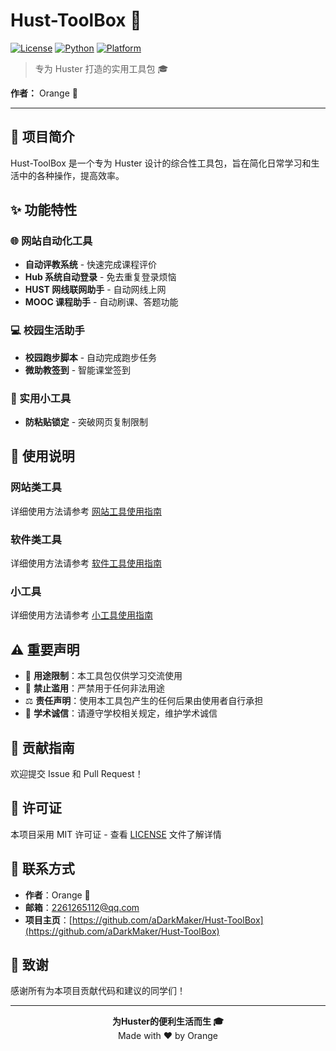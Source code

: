 # Hust-ToolBox 🧰

[![License](https://img.shields.io/badge/license-MIT-blue.svg)](LICENSE)
[![Python](https://img.shields.io/badge/python-3.7+-blue.svg)](https://www.python.org/)
[![Platform](https://img.shields.io/badge/platform-Windows%20%7C%20Linux%20%7C%20macOS-lightgrey.svg)]()

> 专为 Huster 打造的实用工具包 🎓

**作者：** Orange 🍊

---

## 📖 项目简介

Hust-ToolBox 是一个专为 Huster 设计的综合性工具包，旨在简化日常学习和生活中的各种操作，提高效率。

## ✨ 功能特性

### 🌐 网站自动化工具

- **自动评教系统** - 快速完成课程评价
- **Hub 系统自动登录** - 免去重复登录烦恼
- **HUST 网线联网助手** - 自动网线上网
- **MOOC 课程助手** - 自动刷课、答题功能

### 💻 校园生活助手

- **校园跑步脚本** - 自动完成跑步任务
- **微助教签到** - 智能课堂签到

### 🔧 实用小工具

- **防粘贴锁定** - 突破网页复制限制

## 📝 使用说明

### 网站类工具

详细使用方法请参考 [网站工具使用指南](docs/web-tools-guide.md)

### 软件类工具

详细使用方法请参考 [软件工具使用指南](docs/software-tools-guide.md)

### 小工具

详细使用方法请参考 [小工具使用指南](docs/utilities-guide.md)

## ⚠️ 重要声明

- 🎯 **用途限制**：本工具包仅供学习交流使用
- 🚫 **禁止滥用**：严禁用于任何非法用途
- ⚖️ **责任声明**：使用本工具包产生的任何后果由使用者自行承担
- 🏫 **学术诚信**：请遵守学校相关规定，维护学术诚信

## 🤝 贡献指南

欢迎提交 Issue 和 Pull Request！

## 📄 许可证

本项目采用 MIT 许可证 - 查看 [LICENSE](LICENSE) 文件了解详情

## 📧 联系方式

- **作者**：Orange 🍊
- **邮箱**：[2261265112@qq.com](mailto:2261265112@qq.com)
- **项目主页**：[https://github.com/aDarkMaker/Hust-ToolBox](https://github.com/aDarkMaker/Hust-ToolBox)

## 🌟 致谢

感谢所有为本项目贡献代码和建议的同学们！

---

<div align="center">
  <b>为Huster的便利生活而生 🎓</b>
  <br>
  Made with ❤️ by Orange
</div>
